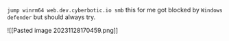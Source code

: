 
`jump winrm64 web.dev.cyberbotic.io smb` this for me got blocked by `Windows defender` but should always try.

![[Pasted image 20231128170459.png]]